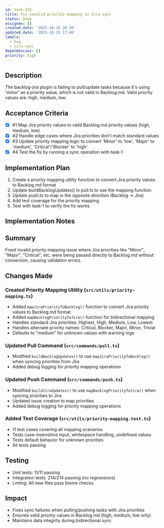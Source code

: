 ```yaml
---
id: task-322
title: Fix invalid priority mapping in Jira sync
status: Done
assignee: []
created_date: '2025-10-15 10:30'
updated_date: '2025-10-15 17:40'
labels:
  - bug
  - jira-sync
dependencies: []
priority: high
---
```


## Description

<!-- SECTION:DESCRIPTION:BEGIN -->
The backlog-jira plugin is failing to pull/update tasks because it's using 'minor' as a priority value, which is not valid in Backlog.md. Valid priority values are: high, medium, low.
<!-- SECTION:DESCRIPTION:END -->

## Acceptance Criteria
<!-- AC:BEGIN -->
- [x] #1 Map Jira priority values to valid Backlog.md priority values (high, medium, low)
- [x] #2 Handle edge cases where Jira priorities don't match standard values
- [x] #3 Update priority mapping logic to convert 'Minor' to 'low', 'Major' to 'medium', 'Critical'/'Blocker' to 'high'
- [x] #4 Test the fix by running a sync operation with task-1
<!-- AC:END -->

## Implementation Plan

<!-- SECTION:PLAN:BEGIN -->
1. Create a priority mapping utility function to convert Jira priority values to Backlog.md format
2. Update buildBacklogUpdates() in pull.ts to use the mapping function
3. Update push.ts to map in the opposite direction (Backlog -> Jira)
4. Add test coverage for the priority mapping
5. Test with task-1 to verify the fix works
<!-- SECTION:PLAN:END -->

## Implementation Notes

<!-- SECTION:NOTES:BEGIN -->
## Summary
Fixed invalid priority mapping issue where Jira priorities like "Minor", "Major", "Critical", etc. were being passed directly to Backlog.md without conversion, causing validation errors.

## Changes Made

### Created Priority Mapping Utility (`src/utils/priority-mapping.ts`)
- Added `mapJiraPriorityToBacklog()` function to convert Jira priority values to Backlog.md format
- Added `mapBacklogPriorityToJira()` function for bidirectional mapping
- Handles standard Jira priorities: Highest, High, Medium, Low, Lowest
- Handles alternate priority names: Critical, Blocker, Major, Minor, Trivial
- Defaults to "medium" for unknown values with warning logs

### Updated Pull Command (`src/commands/pull.ts`)
- Modified `buildBacklogUpdates()` to use `mapJiraPriorityToBacklog()` when syncing priorities from Jira
- Added debug logging for priority mapping operations

### Updated Push Command (`src/commands/push.ts`)
- Modified `buildJiraUpdates()` to use `mapBacklogPriorityToJira()` when syncing priorities to Jira
- Updated issue creation to map priorities
- Added debug logging for priority mapping operations

### Added Test Coverage (`src/utils/priority-mapping.test.ts`)
- 11 test cases covering all mapping scenarios
- Tests case-insensitive input, whitespace handling, undefined values
- Tests default behavior for unknown priorities
- All tests passing

## Testing
- Unit tests: 11/11 passing
- Integration tests: 214/214 passing (no regressions)
- Linting: All new files pass biome checks

## Impact
- Fixes sync failures when pulling/pushing tasks with Jira priorities
- Ensures valid priority values in Backlog.md (high, medium, low only)
- Maintains data integrity during bidirectional sync
<!-- SECTION:NOTES:END -->
